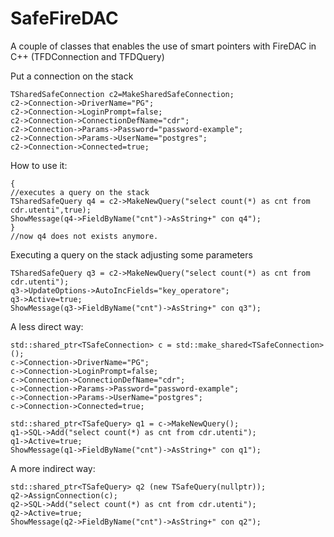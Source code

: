 # SafeFireDAC
A couple of classes that enables the use of smart pointers with FireDAC in C++ (TFDConnection and TFDQuery) 

Put a connection on the stack

	TSharedSafeConnection c2=MakeSharedSafeConnection;
	c2->Connection->DriverName="PG";
	c2->Connection->LoginPrompt=false;
	c2->Connection->ConnectionDefName="cdr";
	c2->Connection->Params->Password="password-example";
	c2->Connection->Params->UserName="postgres";
	c2->Connection->Connected=true;

How to use it:

	{
	//executes a query on the stack
	TSharedSafeQuery q4 = c2->MakeNewQuery("select count(*) as cnt from cdr.utenti",true);
	ShowMessage(q4->FieldByName("cnt")->AsString+" con q4");
	}
	//now q4 does not exists anymore.

Executing a query on the stack adjusting some parameters

	TSharedSafeQuery q3 = c2->MakeNewQuery("select count(*) as cnt from cdr.utenti");
	q3->UpdateOptions->AutoIncFields="key_operatore";
	q3->Active=true;
	ShowMessage(q3->FieldByName("cnt")->AsString+" con q3");


A less direct way:

	std::shared_ptr<TSafeConnection> c = std::make_shared<TSafeConnection>();
	c->Connection->DriverName="PG";
	c->Connection->LoginPrompt=false;
	c->Connection->ConnectionDefName="cdr";
	c->Connection->Params->Password="password-example";
	c->Connection->Params->UserName="postgres";
	c->Connection->Connected=true;

	std::shared_ptr<TSafeQuery> q1 = c->MakeNewQuery();
	q1->SQL->Add("select count(*) as cnt from cdr.utenti");
	q1->Active=true;
	ShowMessage(q1->FieldByName("cnt")->AsString+" con q1");


A more indirect way:

	std::shared_ptr<TSafeQuery> q2 (new TSafeQuery(nullptr));
	q2->AssignConnection(c);
	q2->SQL->Add("select count(*) as cnt from cdr.utenti");
	q2->Active=true;
	ShowMessage(q2->FieldByName("cnt")->AsString+" con q2");

